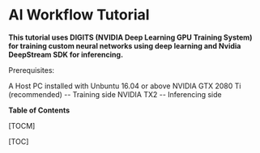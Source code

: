 # AI Workflow Tutorial
**This tutorial uses DIGITS (NVIDIA Deep Learning GPU Training System) for training custom neural networks using deep learning and Nvidia DeepStream SDK for inferencing.**

Prerequisites:

A Host PC installed with Unbuntu 16.04 or above
NVIDIA GTX 2080 Ti (recommended) -- Training side
NVIDIA TX2 -- Inferencing side

**Table of Contents**

[TOCM]

[TOC]


